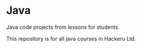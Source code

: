 # Java
Java code projects from lessons for students.

This repository is for all java courses in Hackeru Ltd.
